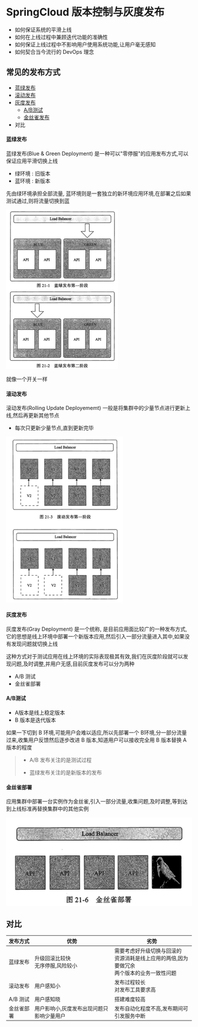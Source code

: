 # SpringCloud 版本控制与灰度发布

- 如何保证系统的平滑上线
- 如何在上线过程中兼顾迭代功能的准确性
- 如何保证上线过程中不影响用户使用系统功能,让用户毫无感知
- 如何契合当今流行的 DevOps 理念

## 常见的发布方式

- [蓝绿发布](#蓝绿发布)
- [滚动发布](#滚动发布)
- [灰度发布](#灰度发布)
  - [A/B测试](#A/B测试)
  - [金丝雀发布](#金丝雀发布)
- 对比

#### 蓝绿发布

蓝绿发布(Blue & Green Deployment) 是一种可以"零停服"的应用发布方式,可以保证应用平滑切换上线

- 绿环境 : 旧版本
- 蓝环境 : 新版本

先由绿环境承担全部流量, 蓝环境则是一套独立的新环境应用环境,在部署之后如果测试通过,则将流量切换到蓝

<img src="../../assets/image-20200617175242334.png" alt="image-20200617175242334" style="zoom:50%;" />

就像一个开关一样

#### 滚动发布

滚动发布(Rolling Update Deployememt) 一般是将集群中的少量节点进行更新上线,然后再更新其他节点

- 每次只更新少量节点,直到更新完毕

<img src="../../assets/image-20200617175530524.png" alt="image-20200617175530524" style="zoom:50%;" />

#### 灰度发布

灰度发布(Gray Deployment) 是一个统称, 是目前应用面比较广的一种发布方式,它的思想是线上环境中部署一个新版本应用,然后引入一部分流量进入其中,如果没有发现问题就切换上线

这种方式对于测试应用在线上环境的实际表现极其有效,我们在灰度阶段就可以发现问题,及时调整,并用户无感,目前灰度发布可以分为两种

- A/B 测试
- 金丝雀部署

#### A/B测试

- A版本是线上稳定版本
- B 版本是迭代版本

如果一下切到 B 环境,可能用户会难以适应,所以先部署一个 B环境,分一部分流量过来,收集用户反馈然后逐步改进 B 版本,知道用户可以接收完全用 B 版本替换 A 版本的程度

> - A/B 发布关注的是测试过程
>
> - 蓝绿发布关注的是新版本的发布

#### 金丝雀部署

应用集群中部署一台实例作为金丝雀,引入一部分流量,收集问题,及时调整,等到达到上线标准再替换集群中的其他实例

![image-20200617180830193](../../assets/image-20200617180830193.png)

## 对比

| 发布方式   | 优势                                      | 劣势                                                         |
| ---------- | ----------------------------------------- | ------------------------------------------------------------ |
| 蓝绿发布   | 升级回滚比较快<br />无序停服,风险较小     | 需要考虑好升级切换与回滚的<br/>资源消耗是线上应用的两倍,因为要做冗余<br/>两个版本的业务一致性问题 |
| 滚动发布   | 用户感知小                                | 发布过程较长<br/>对发布工具要求高                            |
| A/B 测试   | 用户感知晓                                | 搭建难度较高                                                 |
| 金丝雀部署 | 用户影响小,灰度发布出现问题只影响少量用户 | 发布自动化程度不高,发布期间可引发服务中断                    |

